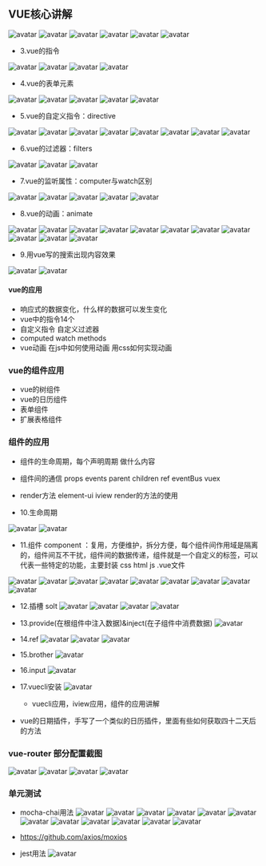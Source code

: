 
## VUE核心讲解
![avatar](img/vue/vue1.jpg)
![avatar](img/vue/vue2.jpg)
![avatar](img/vue/vue3.jpg)
![avatar](img/vue/vue4.jpg)
![avatar](img/vue/vue5.jpg)
![avatar](img/vue/vue6.jpg)


 - 3.vue的指令


![avatar](img/vue/vue8.jpg)
![avatar](img/vue/vue9.jpg)
![avatar](img/vue/vue10.jpg)
![avatar](img/vue/vue11.jpg)

 - 4.vue的表单元素
 
![avatar](img/vue/vue12.jpg)
![avatar](img/vue/vue13.jpg)
![avatar](img/vue/vue14.jpg)
![avatar](img/vue/vue15.jpg)
![avatar](img/vue/vue16.jpg)

 - 5.vue的自定义指令：directive

![avatar](img/vue/vue17_directive1.jpg)
![avatar](img/vue/vue17_directive2.jpg)
![avatar](img/vue/vue17_directive3.jpg)
![avatar](img/vue/vue17_directive4.jpg)
![avatar](img/vue/vue17_directive5.jpg)
![avatar](img/vue/vue17_directive6.jpg)
![avatar](img/vue/vue17_directive7.jpg)
![avatar](img/vue/vue17_directive8.jpg)

 - 6.vue的过滤器：filters
 
![avatar](img/vue/vue17_filters1.jpg)
![avatar](img/vue/vue18_filters2.jpg)
![avatar](img/vue/vue18_filters3.jpg)

 - 7.vue的监听属性：computer与watch区别

![avatar](img/vue/vue19_computedAmethods1.jpg)
![avatar](img/vue/vue19_computedAmethods2.jpg)
![avatar](img/vue/vue19_computedAmethods3.jpg)
![avatar](img/vue/vue19_computedAmethods4.jpg)
![avatar](img/vue/vue19_computedAmethods5.jpg)

 - 8.vue的动画：animate

![avatar](img/vue/vue20_animate1.jpg)
![avatar](img/vue/vue20_animate2.jpg)
![avatar](img/vue/vue20_animate3.jpg)
![avatar](img/vue/vue20_animate4.jpg)
![avatar](img/vue/vue20_animate5.jpg)
![avatar](img/vue/vue20_animate6.jpg)
![avatar](img/vue/vue20_animate7.jpg)
![avatar](img/vue/vue20_animate8.jpg)
![avatar](img/vue/vue20_animate9.jpg)
![avatar](img/vue/vue20_animate10.jpg)
![avatar](img/vue/vue20_animate11.jpg)

 - 9.用vue写的搜索出现内容效果

![avatar](img/vue/vue21_more1.jpg)
![avatar](img/vue/vue21_more1.jpg)



#### vue的应用
 - 响应式的数据变化，什么样的数据可以发生变化
 - vue中的指令14个
 - 自定义指令 自定义过滤器
 - computed watch methods
 - vue动画 在js中如何使用动画 用css如何实现动画


 ### vue的组件应用
 - vue的树组件
 - vue的日历组件
 - 表单组件
 - 扩展表格组件

 ### 组件的应用
 - 组件的生命周期，每个声明周期 做什么内容
 - 组件间的通信 props events parent children ref eventBus vuex
 - render方法 element-ui iview render的方法的使用

 - 10.生命周期

![avatar](img/vue/vue22_lefeCycle1.jpg)
![avatar](img/vue/vue22_lefeCycle2.jpg)

 - 11.组件 component ：复用，方便维护，拆分方便，每个组件间作用域是隔离的，组件间互不干扰，组件间的数据传递，组件就是一个自定义的标签，可以代表一些特定的功能，主要封装  css  html  js   .vue文件
 
![avatar](img/vue/vue23_component1.jpg)
![avatar](img/vue/vue23_component2.jpg)
![avatar](img/vue/vue23_component3.jpg)
![avatar](img/vue/vue23_component4.jpg)
![avatar](img/vue/vue23_component5.jpg)
![avatar](img/vue/vue23_component6.jpg)
![avatar](img/vue/vue23_component7.jpg)
![avatar](img/vue/vue23_component8.jpg)
![avatar](img/vue/vue23_component9.jpg)

 - 12.插槽 solt
![avatar](img/vue/vue24_slot1.jpg)
![avatar](img/vue/vue24_slot2.jpg)
![avatar](img/vue/vue24_slot3.jpg)
![avatar](img/vue/vue24_slot4.jpg)

 - 13.provide(在根组件中注入数据)&inject(在子组件中消费数据)
![avatar](img/vue/vue25_inject1.jpg) 
 
 - 14.ref
 ![avatar](img/vue/vue26_ref1.jpg)
 ![avatar](img/vue/vue26_ref2.jpg)
 ![avatar](img/vue/vue26_ref3.jpg)
 
 - 15.brother
 ![avatar](img/vue/vue27_brother1.jpg)
 
 - 16.input
 ![avatar](img/vue/vue27_input1.jpg)
 
 - 17.vuecli安装
 ![avatar](img/vue/vue28_vuecli.jpg) 
 
   - vuecli应用，iview应用，组件的应用讲解
   
 - vue的日期插件，手写了一个类似的日历插件，里面有些如何获取四十二天后的方法  
 
 
 
 
 ### vue-router  部分配置截图
 
  ![avatar](img/vue/vueRouter1.jpg) 
  ![avatar](img/vue/vueRouter2.jpg) 
  ![avatar](img/vue/vueRouter3.jpg) 
  ![avatar](img/vue/vueRouter4.jpg) 
 
 
 ### 单元测试
 
- mocha-chai用法
 ![avatar](img/vue/lessonTest1.jpg) 
 ![avatar](img/vue/lessonTest2.jpg) 
 ![avatar](img/vue/lessonTest3.jpg) 
 ![avatar](img/vue/lessonTest4.jpg) 
 ![avatar](img/vue/lessonTest5.jpg) 
 ![avatar](img/vue/lessonTest6.jpg) 
 ![avatar](img/vue/lessonTest7.jpg) 
 ![avatar](img/vue/lessonTest8.jpg) 
 ![avatar](img/vue/lessonTest9.jpg) 
 ![avatar](img/vue/lessonTest9-1.jpg) 
 ![avatar](img/vue/lessonTest10.jpg) 
 ![avatar](img/vue/lessonTest11.jpg) 
- https://github.com/axios/moxios

- jest用法
 ![avatar](img/vue/lessonTest12.jpg) 
 
 
 
 
 
 
 
 
 
 
 
 
 
 
 
 
 
 
 
 
 
 
 
 
 
 
 
 
 
 
 
 
 
 
 
 
 
 
 
 
 
 
 
 
 
 
 
 